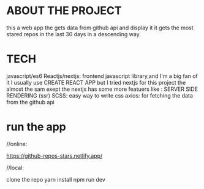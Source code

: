 # ABOUT THE PROJECT

this a web app the gets data from github api and display it
it gets the most stared repos in the last 30 days in a descending way.

# TECH

javascript/es6
Reactjs/nextjs: frontend javascript library,and I'm a big fan of it
I usually use CREATE REACT APP but I tried nextjs for this project the almost the sam exept the nextjs
has some more featuers like : SERVER SIDE RENDERING (ssr)
SCSS: easy way to write css
axios: for fetching the data from the github api

# run the app

//online:

https://github-repos-stars.netlify.app/

//local:

clone the repo
yarn install
npm run dev
